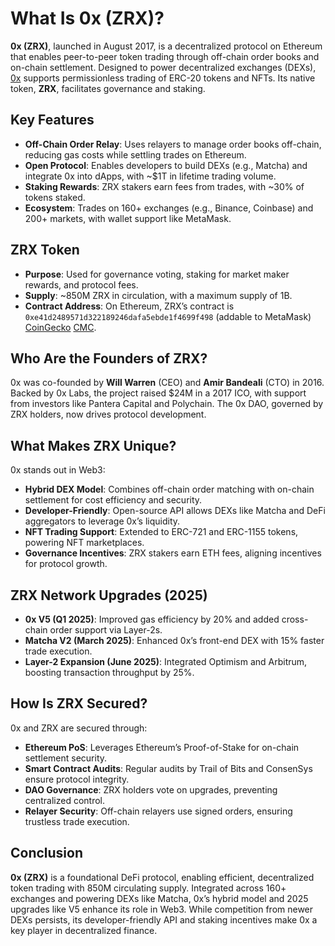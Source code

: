 # What Is 0x (ZRX)?

**0x (ZRX)**, launched in August 2017, is a decentralized protocol on Ethereum that enables peer-to-peer token trading through off-chain order books and on-chain settlement. Designed to power decentralized exchanges (DEXs), [0x](https://www.0xprotocol.org/) supports permissionless trading of ERC-20 tokens and NFTs. Its native token, **ZRX**, facilitates governance and staking. 

## Key Features
- **Off-Chain Order Relay**: Uses relayers to manage order books off-chain, reducing gas costs while settling trades on Ethereum.
- **Open Protocol**: Enables developers to build DEXs (e.g., Matcha) and integrate 0x into dApps, with ~$1T in lifetime trading volume.
- **Staking Rewards**: ZRX stakers earn fees from trades, with ~30% of tokens staked.
- **Ecosystem**: Trades on 160+ exchanges (e.g., Binance, Coinbase) and 200+ markets, with wallet support like MetaMask.

## ZRX Token
- **Purpose**: Used for governance voting, staking for market maker rewards, and protocol fees.
- **Supply**: ~850M ZRX in circulation, with a maximum supply of 1B.
- **Contract Address**: On Ethereum, ZRX’s contract is `0xe41d2489571d322189246dafa5ebde1f4699f498` (addable to MetaMask) [CoinGecko](https://www.coingecko.com/en/coins/0x) [CMC](https://coinmarketcap.com/currencies/0x/).

## Who Are the Founders of ZRX?

0x was co-founded by **Will Warren** (CEO) and **Amir Bandeali** (CTO) in 2016. Backed by 0x Labs, the project raised $24M in a 2017 ICO, with support from investors like Pantera Capital and Polychain. The 0x DAO, governed by ZRX holders, now drives protocol development.

## What Makes ZRX Unique?

0x stands out in Web3:
- **Hybrid DEX Model**: Combines off-chain order matching with on-chain settlement for cost efficiency and security.
- **Developer-Friendly**: Open-source API allows DEXs like Matcha and DeFi aggregators to leverage 0x’s liquidity.
- **NFT Trading Support**: Extended to ERC-721 and ERC-1155 tokens, powering NFT marketplaces.
- **Governance Incentives**: ZRX stakers earn ETH fees, aligning incentives for protocol growth.

## ZRX Network Upgrades (2025)
- **0x V5 (Q1 2025)**: Improved gas efficiency by 20% and added cross-chain order support via Layer-2s.
- **Matcha V2 (March 2025)**: Enhanced 0x’s front-end DEX with 15% faster trade execution.
- **Layer-2 Expansion (June 2025)**: Integrated Optimism and Arbitrum, boosting transaction throughput by 25%.

## How Is ZRX Secured?

0x and ZRX are secured through:
- **Ethereum PoS**: Leverages Ethereum’s Proof-of-Stake for on-chain settlement security.
- **Smart Contract Audits**: Regular audits by Trail of Bits and ConsenSys ensure protocol integrity.
- **DAO Governance**: ZRX holders vote on upgrades, preventing centralized control.
- **Relayer Security**: Off-chain relayers use signed orders, ensuring trustless trade execution.

## Conclusion

**0x (ZRX)** is a foundational DeFi protocol, enabling efficient, decentralized token trading with 850M circulating supply. Integrated across 160+ exchanges and powering DEXs like Matcha, 0x’s hybrid model and 2025 upgrades like V5 enhance its role in Web3. While competition from newer DEXs persists, its developer-friendly API and staking incentives make 0x a key player in decentralized finance.
